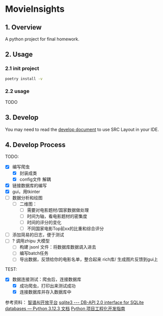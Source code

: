 # MovieInsights

## 1. Overview

A python project for final homework.

## 2. Usage

### 2.1 init project

```bash
poetry install -v
```

### 2.2 usage

TODO

## 3. Develop

You may need to read the [develop document](./docs/development.md) to use SRC Layout in your IDE.

## 4. Develop Process

TODO: 
- [x] 编写爬虫
  - [x] 封装成类
  - [x] config文件 解耦
- [x] 链接数据库的编写
- [x] gui，用tkinter
- [ ] 数据分析和绘图
  - [ ] 二维图：
    - [ ] 需要对电影题材/国家数据做处理
    - [ ] 时间为轴，看电影题材的密集度
    - [ ] 时间的评分的变化
    - [ ] 不同国家电影Top前xx的比重和综合评分

- [ ] 添加简易的日志，便于测试
- [ ] ? 调用zhipu 大模型
  - [ ] 构建 jsonl 文件：将数据库数据调入进去
  - [ ] 编写batch任务
  - [ ] 导出数据，反馈给你的电影名单，整合起来 rich库/ 生成图片反馈到gui上

TEST:
- [x] 数据连接测试：爬虫后，连接数据库
  - [x] 成功爬虫，打印出来测试成功
  - [x] 连接数据库并存入数据库中

参考资料：
[智谱AI开放平台](https://open.bigmodel.cn/dev/howuse/batchapi)
[sqlite3 --- DB-API 2.0 interface for SQLite databases — Python 3.12.3 文档](https://docs.python.org/zh-cn/3/library/sqlite3.html#sqlite3-tutorial)
[Python 项目工程化开发指南](https://pyloong.github.io/pythonic-project-guidelines/)